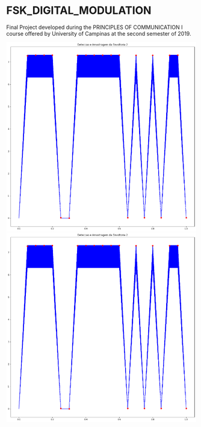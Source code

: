 # FSK_DIGITAL_MODULATION
Final Project developed during the PRINCIPLES OF COMMUNICATION I course offered by University of Campinas at the second semester of 2019.

![](figures/casado2.png)
![](figures/casado2.png)
